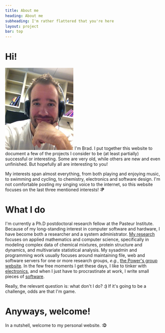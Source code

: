 ```yaml
---
title: About me
heading: About me
subheading: I'm rather flattered that you're here
layout: project
bar: top
---
```


# Hi!

<img src="res/images/me.png" class="mythumb" />
I'm Brad. I put together this website to document a few of the projects
I consider to be (at least partially) successful or interesting. Some
are very old, while others are new and even unfinished. But hopefully
all are interesting to you!

My interests span almost everything, from both playing and enjoying music,
to swimming and cycling, to chemistry, electronics and software design.
I'm not comfortable posting my singing voice to the internet, so this
website focuses on the last three mentioned interests! **:P**

# What I do

I'm currently a Ph.D postdoctoral research fellow at the Pasteur Institute.
Because of my long-standing interest in computer software and hardware, I
have become both a researcher and a system administrator.
[My research](sci.html) focuses on applied mathematics and computer science,
specifically in modeling complex data of chemical mixtures, protein structure
and dynamics, and multivariate statistical analysis. My sysadmin and
programming work usually focuses around maintaining file, web and software
servers for one or more research groups, _e.g._,
[the Power's group website](http://bionmr.unl.edu). In the few free moments
I get these days, I like to tinker with [electronics](hw.html), and when
I just have to procrastinate at work, I write small pieces of
[software](sw.html).

Really, the relevant question is: what don't I do? **:)** If it's going to
be a challenge, odds are that I'm game.

# Anyways, welcome!

In a nutshell, welcome to my personal website. **:D**

